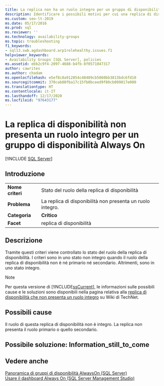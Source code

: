 ```yaml
---
title: La replica non ha un ruolo integro per un gruppo di disponibilità
description: Identificare i possibili motivi per cui una replica di disponibilità non ha un ruolo integro all'interno di un gruppo di disponibilità Always On.
ms.custom: seo-lt-2019
ms.date: 05/17/2016
ms.prod: sql
ms.reviewer: ''
ms.technology: availability-groups
ms.topic: troubleshooting
f1_keywords:
- sql13.swb.agdashboard.arp1rolehealthy.issues.f1
helpviewer_keywords:
- Availability Groups [SQL Server], policies
ms.assetid: ebb2c9f4-2097-4688-b4fb-8f0571047317
author: cawrites
ms.author: chadam
ms.openlocfilehash: e5ef8c8a912854c48489cb5860bb3813bdc6fd10
ms.sourcegitcommit: 370cab80fba17c15fb0bceed9f80cb099017e000
ms.translationtype: HT
ms.contentlocale: it-IT
ms.lasthandoff: 12/17/2020
ms.locfileid: "97643177"
---
```

# <a name="availability-replica-does-not-have-a-healthy-role-for-an-always-on-availability-group"></a>La replica di disponibilità non presenta un ruolo integro per un gruppo di disponibilità Always On
[!INCLUDE [SQL Server](../../../includes/applies-to-version/sqlserver.md)]
    
## <a name="introduction"></a>Introduzione  
  
|||  
|-|-|  
|**Nome criteri**|Stato del ruolo della replica di disponibilità|  
|**Problema**|La replica di disponibilità non presenta un ruolo integro.|  
|**Categoria**|**Critico**|  
|**Facet**|replica di disponibilità|  
  
## <a name="description"></a>Descrizione  
 Tramite questi criteri viene controllato lo stato del ruolo della replica di disponibilità. I criteri sono in uno stato non integro quando il ruolo della replica di disponibilità non è né primario né secondario. Altrimenti, sono in uno stato integro.  
  
> [!NOTE]  
>  Per questa versione di [!INCLUDE[ssCurrent](../../../includes/sscurrent-md.md)], le informazioni sulle possibili cause e le soluzioni sono disponibili nella pagina relativa alla [replica di disponibilità che non presenta un ruolo integro](https://go.microsoft.com/fwlink/p/?LinkId=220856) su Wiki di TechNet.  
  
## <a name="possible-causes"></a>Possibili cause  
 Il ruolo di questa replica di disponibilità non è integro. La replica non presenta il ruolo primario o quello secondario.  
  
## <a name="possible-solution-information_still_to_come"></a>Possibile soluzione: Information_still_to_come  
  
## <a name="see-also"></a>Vedere anche  
 [Panoramica di gruppi di disponibilità AlwaysOn &#40;SQL Server&#41;](../../../database-engine/availability-groups/windows/overview-of-always-on-availability-groups-sql-server.md)   
 [Usare il dashboard Always On &#40;SQL Server Management Studio&#41;](../../../database-engine/availability-groups/windows/use-the-always-on-dashboard-sql-server-management-studio.md)  
  
  
